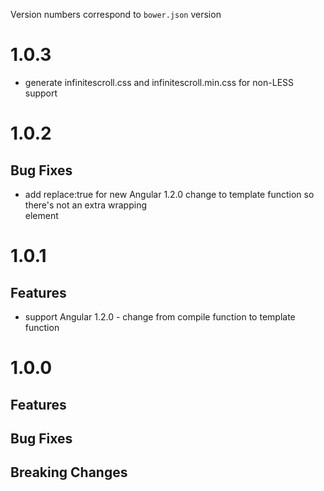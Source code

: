 Version numbers correspond to `bower.json` version

# 1.0.3
- generate infinitescroll.css and infinitescroll.min.css for non-LESS support


# 1.0.2
## Bug Fixes
- add replace:true for new Angular 1.2.0 change to template function so there's not an extra wrapping <div> element


# 1.0.1
## Features
- support Angular 1.2.0 - change from compile function to template function


# 1.0.0

## Features

## Bug Fixes

## Breaking Changes